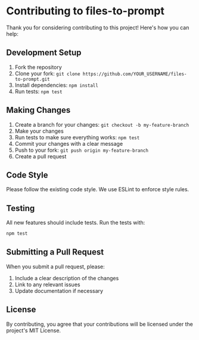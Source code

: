 # Contributing to files-to-prompt

Thank you for considering contributing to this project! Here's how you can help:

## Development Setup

1. Fork the repository
2. Clone your fork: `git clone https://github.com/YOUR_USERNAME/files-to-prompt.git`
3. Install dependencies: `npm install`
4. Run tests: `npm test`

## Making Changes

1. Create a branch for your changes: `git checkout -b my-feature-branch`
2. Make your changes
3. Run tests to make sure everything works: `npm test`
4. Commit your changes with a clear message
5. Push to your fork: `git push origin my-feature-branch`
6. Create a pull request

## Code Style

Please follow the existing code style. We use ESLint to enforce style rules.

## Testing

All new features should include tests. Run the tests with:

```bash
npm test
```

## Submitting a Pull Request

When you submit a pull request, please:

1. Include a clear description of the changes
2. Link to any relevant issues
3. Update documentation if necessary

## License

By contributing, you agree that your contributions will be licensed under the project's MIT License.